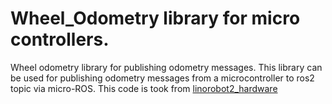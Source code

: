 # Wheel_Odometry library for micro controllers.
Wheel odometry library for publishing odometry messages.
This library can be used for publishing odometry messages from a microcontroller to ros2 topic via micro-ROS. This code is took from [linorobot2_hardware](https://github.com/linorobot/linorobot2_hardware) 

